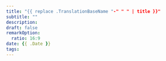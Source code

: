 ```yaml
---
title: "{{ replace .TranslationBaseName "-" " " | title }}"
subtitle: ""
description:
draft: false
remarkOption: 
  ratio: 16:9
date: {{ .Date }}
tags:
---
```

